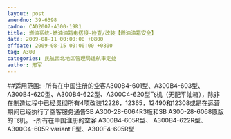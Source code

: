 ```yaml
---
layout: post
amendno: 39-6398
cadno: CAD2007-A300-19R1
title: 燃油系统-燃油油箱电搭接-检查/改装【燃油油箱安全】
date: 2009-08-11 00:00:00 +0800
effdate: 2009-08-15 00:00:00 +0800
tag: A300
categories: 民航西北地区管理局适航审定处
author: 邢军
---
```


##适用范围:
-所有在中国注册的空客A300B4-601型、A300B4-603型、A300B4-620型、A300B4-622型、A300C4-620型飞机（无配平油箱），除非在制造过程中已经贯彻所有4项改装12226，12365，12490和12308或是在运营期间已经执行了空客服务通告SB A300-28-6064R3版和SB A300-28-6068原版的飞机。 -所有在中国注册的空客 A300B4-605R型、 A300B4-622R型、 A300C4-605R variant F型、A300F4-605R型


